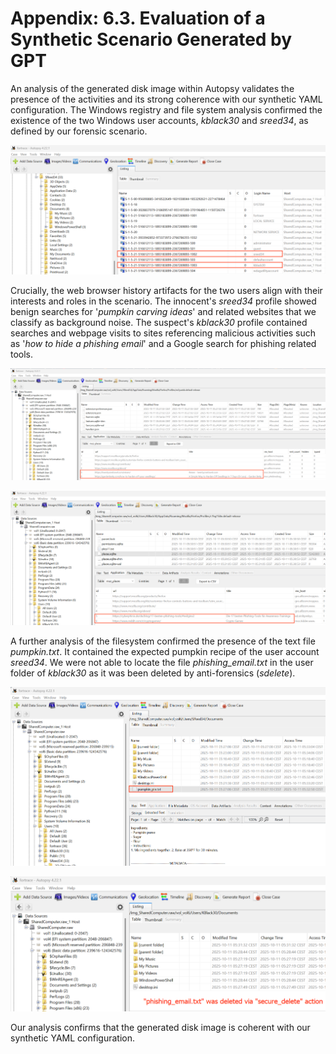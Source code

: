 # Appendix: 6.3. Evaluation of a Synthetic Scenario Generated by GPT

An analysis of the generated disk image within Autopsy validates the presence of the activities and its strong coherence with our synthetic YAML configuration. The Windows registry and file system analysis confirmed the existence of the two Windows user accounts, *kblack30* and *sreed34*, as defined by our forensic scenario.

![Windows users](./images/windows-users-1.png)

Crucially, the web browser history artifacts for the two users align with their interests and roles in the scenario. The innocent's *sreed34* profile showed benign searches for '*pumpkin carving ideas*' and related websites that we classify as background noise. The suspect's *kblack30* profile contained searches and webpage visits to sites referencing malicious activities such as '*how to hide a phishing email*' and a Google search for phishing related tools.

![Browser history 1](./images/sreed34-places-sqlite-1.png)

![Browser history 2](./images/kblack30-places-sqlite-1.png)

A further analysis of the filesystem confirmed the presence of the text file *pumpkin.txt*. It contained the expected pumpkin recipe of the user account *sreed34*. We were not able to locate the file *phishing\_email.txt* in the user folder of *kblack30* as it was been deleted by anti-forensics (*sdelete*).

![Pumpkin](./images/pumpkin-1.png)

![Phishing](./images/phishing-email-1.png)

Our analysis confirms that the generated disk image is coherent with our synthetic YAML configuration.
